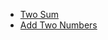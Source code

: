 - [Two Sum](https://leetcode.com/problems/two-sum)
- [Add Two Numbers](https://leetcode.com/problems/add-two-numbers)
